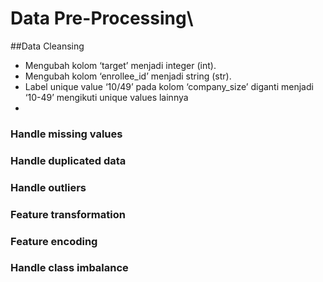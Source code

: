 # Data Pre-Processing\

##Data Cleansing

- Mengubah kolom ‘target’ menjadi integer (int).
- Mengubah kolom ‘enrollee_id’ menjadi string (str).
- Label unique value ‘10/49’ pada kolom ‘company_size’ diganti menjadi ‘10-49’ mengikuti unique values lainnya
- 
### Handle missing values

### Handle duplicated data
### Handle outliers
### Feature transformation
### Feature encoding
### Handle class imbalance


